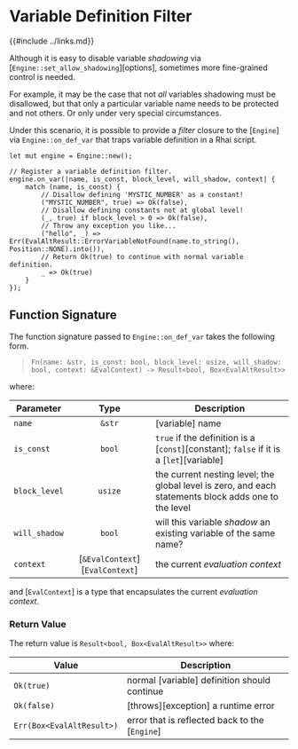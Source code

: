 Variable Definition Filter
==========================

{{#include ../links.md}}

Although it is easy to disable variable _shadowing_ via [`Engine::set_allow_shadowing`][options],
sometimes more fine-grained control is needed.

For example, it may be the case that not _all_ variables shadowing must be disallowed, but that only
a particular variable name needs to be protected and not others.  Or only under very special
circumstances.

Under this scenario, it is possible to provide a _filter_ closure to the [`Engine`] via
`Engine::on_def_var` that traps variable definition in a Rhai script.

```rust,no_run
let mut engine = Engine::new();

// Register a variable definition filter.
engine.on_var(|name, is_const, block_level, will_shadow, context| {
    match (name, is_const) {
        // Disallow defining 'MYSTIC_NUMBER' as a constant!
        ("MYSTIC_NUMBER", true) => Ok(false),
        // Disallow defining constants not at global level!
        (_, true) if block_level > 0 => Ok(false),
        // Throw any exception you like...
        ("hello", _) => Err(EvalAltResult::ErrorVariableNotFound(name.to_string(), Position::NONE).into()),
        // Return Ok(true) to continue with normal variable definition.
        _ => Ok(true)
    }
});
```


Function Signature
------------------

The function signature passed to `Engine::on_def_var` takes the following form.

> `Fn(name: &str, is_const: bool, block_level: usize, will_shadow: bool, context: &EvalContext) -> Result<bool, Box<EvalAltResult>>`

where:

| Parameter     |              Type               | Description                                                                                          |
| ------------- | :-----------------------------: | ---------------------------------------------------------------------------------------------------- |
| `name`        |             `&str`              | [variable] name                                                                                      |
| `is_const`    |             `bool`              | `true` if the definition is a [`const`][constant]; `false` if it is a [`let`][variable]              |
| `block_level` |             `usize`             | the current nesting level; the global level is zero, and each statements block adds one to the level |
| `will_shadow` |             `bool`              | will this variable _shadow_ an existing variable of the same name?                                   |
| `context`     | [`&EvalContext`][`EvalContext`] | the current _evaluation context_                                                                     |

and [`EvalContext`] is a type that encapsulates the current _evaluation context_.

### Return Value

The return value is `Result<bool, Box<EvalAltResult>>` where:

| Value                     | Description                                    |
| ------------------------- | ---------------------------------------------- |
| `Ok(true)`                | normal [variable] definition should continue   |
| `Ok(false)`               | [throws][exception] a runtime error            |
| `Err(Box<EvalAltResult>)` | error that is reflected back to the [`Engine`] |
